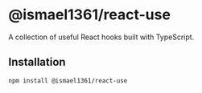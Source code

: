 # @ismael1361/react-use

A collection of useful React hooks built with TypeScript.

## Installation

```bash
npm install @ismael1361/react-use